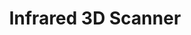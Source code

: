 ---
lidar: true
layout: post
title: Infrared 3D Scanner
external: [[github, 'http://github.com/EnigMoiD/diy-lidar']]
short: poe-lidar

importance: 1

banner-position: .61
team: 2

desc: "Built a 3D scanner by putting an infrared rangefinder on a 2 axis pivot. Captured data with an Arduino and plotted it with Pyplot."

header: [
"We built a 3D scanner that pivoted an infrared range sensor along two axes with two servos.",
"Considering how the final system looked, the scans we got were quite convincing. We positioned the sensor at the center of both rotational axes to make the raw data easy to process. We had the system take it slow to make sure we got good data, which meant each scan took a couple of minutes. We definitely could have pushed that metric, but we weren't evaluated on speed."
]

specs: [
[code-fork, ['Arduino C', 'MATLAB', 'Python']],
[laptop, ['Arduino']],
[bolt, [Infrared Range Sensor]]
]
---
